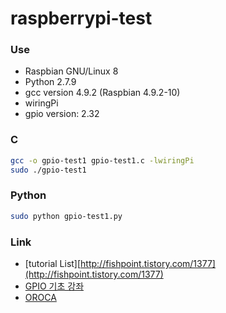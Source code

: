 # raspberrypi-test
### Use
+ Raspbian GNU/Linux 8
+ Python 2.7.9
+ gcc version 4.9.2 (Raspbian 4.9.2-10)
+ wiringPi
+ gpio version: 2.32

### C
```sh
gcc -o gpio-test1 gpio-test1.c -lwiringPi
sudo ./gpio-test1
```

### Python
```sh
sudo python gpio-test1.py
```


### Link
+ [tutorial List][http://fishpoint.tistory.com/1377](http://fishpoint.tistory.com/1377)
+ [GPIO 기초 강좌](http://www.rasplay.org/?cat=291)
+ [OROCA](http://cafe.naver.com/openrt/)
